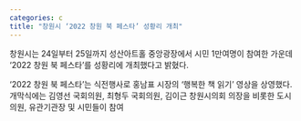 ```yaml
---
categories: c
title: "창원시 ‘2022 창원 북 페스타’ 성황리 개최"
---
```

창원시는 24일부터 25일까지 성산아트홀 중앙광장에서 시민 1만여명이 참여한 가운데 ‘2022 창원 북 페스타’를 성황리에 개최했다고 밝혔다.

‘2022 창원 북 페스타’는 식전행사로 홍남표 시장의 ‘행복한 책 읽기’ 영상을 상영했다. 개막식에는 김영선 국회의원, 최형두 국회의원, 김이근 창원시의회 의장을 비롯한 도시의원, 유관기관장 및 시민들이 참여